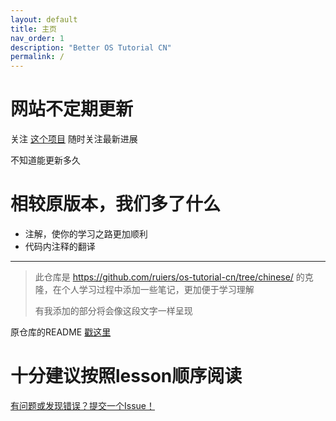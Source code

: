 ```yaml
---
layout: default
title: 主页
nav_order: 1
description: "Better OS Tutorial CN"
permalink: /
---
```


# 网站不定期更新

关注 [这个项目](https://github.com/MHYCWasTaken/better-os-tutorial-cn/) 随时关注最新进展

不知道能更新多久

# 相较原版本，我们多了什么

- 注解，使你的学习之路更加顺利
- 代码内注释的翻译


------

>
>此仓库是 https://github.com/ruiers/os-tutorial-cn/tree/chinese/ 的克隆，在个人学习过程中添加一些笔记，更加便于学习理解
>
>有我添加的部分将会像这段文字一样呈现  


原仓库的README [戳这里](https://github.com/ruiers/os-tutorial-cn/README.md)

# 十分建议按照lesson顺序阅读

[有问题或发现错误？提交一个Issue！](https://github.com/MHYCWasTaken/better-os-tutorial-cn/issues)